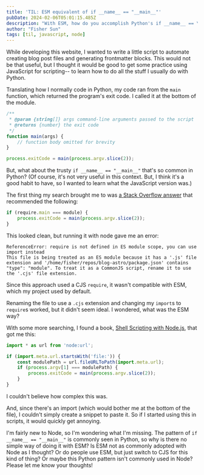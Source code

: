 ```yaml
---
title: 'TIL: ESM equivalent of if __name__ == "__main__"'
pubDate: 2024-02-06T05:01:15.485Z
description: "With ESM, how do you accomplish Python's if __name__ == \"__main__\"?"
author: "Fisher Sun"
tags: [til, javascript, node]
---
```

While developing this website, I wanted to write a little script to automate creating blog post files and generating frontmatter blocks.
This would not be that useful, but I thought it would be good to get some practice using JavaScript for scripting--
to learn how to do all the stuff I usually do with Python.

Translating how I normally code in Python, my code ran from the `main` function, which returned the program's exit code.
I called it at the bottom of the module.
```js
/**
 * @param {string[]} args command-line arguments passed to the script
 * @returns {number} the exit code
 */
function main(args) {
    // function body omitted for brevity
}

process.exitCode = main(process.argv.slice(2));
```

But, what about the trusty `if __name__ == "__main__"` that's so common in Python? (Of course, it's not very useful in this context. But, I think it's a good habit to have, so I wanted to learn what the JavaScript version was.)

The first thing my search brought me to was [a Stack Overflow answer](https://stackoverflow.com/a/6090287/14106506) that recommended the following:
```js
if (require.main === module) {
    process.exitCode = main(process.argv.slice(2));
}
```

This looked clean, but running it with node gave me an error:
```
ReferenceError: require is not defined in ES module scope, you can use import instead
This file is being treated as an ES module because it has a '.js' file extension and '/home/fisher/repos/blog-astro/package.json' contains "type": "module". To treat it as a CommonJS script, rename it to use the '.cjs' file extension.
```

Since this approach used a CJS `require`, it wasn't compatible with ESM, which my project used by default.

Renaming the file to use a `.cjs` extension and changing my `import`s to `require`s worked, but it didn't seem ideal.
I wondered, what was the ESM way?

With some more searching, I found a book, [Shell Scripting with Node.js](https://exploringjs.com/nodejs-shell-scripting/ch_nodejs-path.html#detecting-if-module-is-main), that got me this:
```js
import * as url from 'node:url';

if (import.meta.url.startsWith('file:')) {
    const modulePath = url.fileURLToPath(import.meta.url);
    if (process.argv[1] === modulePath) {
        process.exitCode = main(process.argv.slice(2));
    }
}
```

I couldn't believe how complex this was.

And, since there's an import (which would bother me at the bottom of the file),
I couldn't simply create a snippet to paste it.
So if I started using this in scripts, it would quickly get annoying.

I'm fairly new to Node, so I'm wondering what I'm missing.
The pattern of `if __name__ == "__main__"` is commonly seen in Python, so why is there no simple way of doing it with ESM?
Is ESM not as commonly adopted with Node as I thought? Or do people use ESM, but just switch to CJS for this kind of thing?
Or maybe this Python pattern isn't commonly used in Node?
Please let me know your thoughts!
